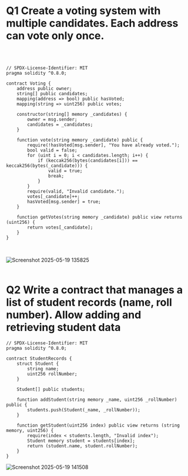 # Q1 Create a voting system with multiple candidates. Each address can vote only once.
<br>

```

// SPDX-License-Identifier: MIT
pragma solidity ^0.8.0;

contract Voting {
    address public owner;
    string[] public candidates;
    mapping(address => bool) public hasVoted;
    mapping(string => uint256) public votes;

    constructor(string[] memory _candidates) {
        owner = msg.sender;
        candidates = _candidates;
    }

    function vote(string memory _candidate) public {
        require(!hasVoted[msg.sender], "You have already voted.");
        bool valid = false;
        for (uint i = 0; i < candidates.length; i++) {
            if (keccak256(bytes(candidates[i])) == keccak256(bytes(_candidate))) {
                valid = true;
                break;
            }
        }
        require(valid, "Invalid candidate.");
        votes[_candidate]++;
        hasVoted[msg.sender] = true;
    }

    function getVotes(string memory _candidate) public view returns (uint256) {
        return votes[_candidate];
    }
}

```
<br>

![Screenshot 2025-05-19 135825](https://github.com/user-attachments/assets/12c58483-00d6-467e-b9ef-9f9de0914681)
<br>
<br>

# Q2 Write a contract that manages a list of student records (name, roll number). Allow adding and retrieving student data
```
// SPDX-License-Identifier: MIT
pragma solidity ^0.8.0;

contract StudentRecords {
    struct Student {
        string name;
        uint256 rollNumber;
    }

    Student[] public students;

    function addStudent(string memory _name, uint256 _rollNumber) public {
        students.push(Student(_name, _rollNumber));
    }

    function getStudent(uint256 index) public view returns (string memory, uint256) {
        require(index < students.length, "Invalid index");
        Student memory student = students[index];
        return (student.name, student.rollNumber);
    }
}

```
![Screenshot 2025-05-19 141508](https://github.com/user-attachments/assets/498caf2d-a1c2-4eac-8259-098c88d5d77b)

<br>

